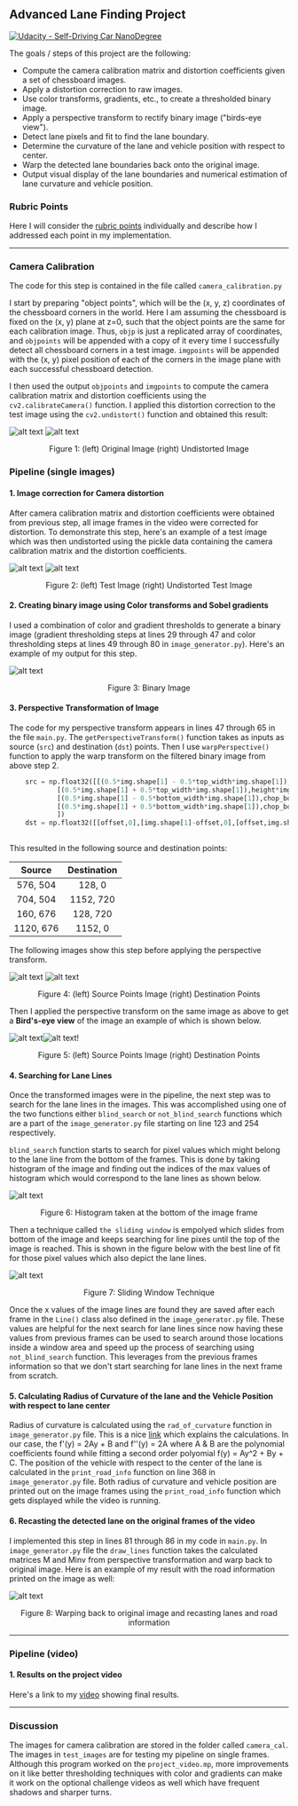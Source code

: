 ## Advanced Lane Finding Project
[![Udacity - Self-Driving Car NanoDegree](https://s3.amazonaws.com/udacity-sdc/github/shield-carnd.svg)](http://www.udacity.com/drive)


The goals / steps of this project are the following:

* Compute the camera calibration matrix and distortion coefficients given a set of chessboard images.
* Apply a distortion correction to raw images.
* Use color transforms, gradients, etc., to create a thresholded binary image.
* Apply a perspective transform to rectify binary image ("birds-eye view").
* Detect lane pixels and fit to find the lane boundary.
* Determine the curvature of the lane and vehicle position with respect to center.
* Warp the detected lane boundaries back onto the original image.
* Output visual display of the lane boundaries and numerical estimation of lane curvature and vehicle position.

[//]: # (Image References)

[image1]: ./output_images/calibration1.jpg "To be calibrated"
[image2]: ./output_images/undistorted.JPG "Undistorted Image"
[image3]: ./output_images/test4.JPG "Test Image"
[image4]: ./output_images/undist_test4.JPG "Undistorted Image"
[image5]: ./output_images/binary_image.JPG "Binary Image"
[image6]: ./output_images/src.JPG "Source Image"
[image7]: ./output_images/dst.JPG "Destination Image"
[image8]: ./output_images/warped_image.JPG "Warped Image"
[image9]: ./output_images/warped_bin_image.JPG "Warped Binary Image"
[image10]: ./output_images/hist.JPG "Histogram"
[image11]: ./output_images/sliding_window.JPG "Sliding Window"
[image12]: ./output_images/recast.PNG "Recast Image"


### Rubric Points

Here I will consider the [rubric points](https://review.udacity.com/#!/rubrics/571/view) individually and describe how I addressed each point in my implementation.  

---


### Camera Calibration

The code for this step is contained in the file called `camera_calibration.py`  

I start by preparing "object points", which will be the (x, y, z) coordinates of the chessboard corners in the world. Here I am assuming the chessboard is fixed on the (x, y) plane at z=0, such that the object points are the same for each calibration image.  Thus, `objp` is just a replicated array of coordinates, and `objpoints` will be appended with a copy of it every time I successfully detect all chessboard corners in a test image.  `imgpoints` will be appended with the (x, y) pixel position of each of the corners in the image plane with each successful chessboard detection.  

I then used the output `objpoints` and `imgpoints` to compute the camera calibration matrix and distortion coefficients using the `cv2.calibrateCamera()` function.  I applied this distortion correction to the test image using the `cv2.undistort()` function and obtained this result: 

![alt text][image1] ![alt text][image2]
<p style="text-align: center;"> Figure 1: (left) Original Image (right) Undistorted Image </p>


### Pipeline (single images)

#### 1. Image correction for Camera distortion

After camera calibration matrix and distortion coefficients were obtained from previous step, all image frames in the video were corrected for distortion. To demonstrate this step, here's an example of a test image which was then undistorted using the pickle data containing the camera calibration matrix and the distortion coefficients.

![alt text][image3] ![alt text][image4]
<p style="text-align: center;"> Figure 2: (left) Test Image (right) Undistorted Test Image </p>

#### 2. Creating binary image using Color transforms and Sobel gradients

I used a combination of color and gradient thresholds to generate a binary image (gradient thresholding steps at lines 29 through 47 and color thresholding steps at lines 49 through 80 in `image_generator.py`).  Here's an example of my output for this step.  

![alt text][image5]
<p style="text-align: center;"> Figure 3: Binary Image </p>

#### 3. Perspective Transformation of Image

The code for my perspective transform appears in lines 47 through 65 in the file `main.py`. The `getPerspectiveTransform()` function takes as inputs as source (`src`) and destination (`dst`) points. Then I use `warpPerspective()` function to apply the warp transform on the filtered binary image from above step 2.

```python
	src = np.float32([[(0.5*img.shape[1] - 0.5*top_width*img.shape[1]),height*img.shape[0]], # Point 1
			[(0.5*img.shape[1] + 0.5*top_width*img.shape[1]),height*img.shape[0]], # Point 2
			[(0.5*img.shape[1] - 0.5*bottom_width*img.shape[1]),chop_bottom*img.shape[0]],# Point 3
			[(0.5*img.shape[1] + 0.5*bottom_width*img.shape[1]),chop_bottom*img.shape[0]],# Point 4
			])
	dst = np.float32([[offset,0],[img.shape[1]-offset,0],[offset,img.shape[0]],[img.shape[1]-offset,img.shape[0]]])
	
```

This resulted in the following source and destination points:

| Source        | Destination   | 
|:-------------:|:-------------:| 
| 576, 504      | 128, 0        | 
| 704, 504      | 1152, 720     |
| 160, 676      | 128, 720      |
| 1120, 676     | 1152, 0       |

The following images show this step before applying the perspective transform.

![alt text][image6] ![alt text][image7]

<p style="text-align: center;"> Figure 4: (left) Source Points Image (right) Destination Points </p>

Then I applied the perspective transform on the same image as above to get a **Bird's-eye view** of the image an example of which is shown below.

![alt text][image8]![alt text][image9]!

<p style="text-align: center;"> Figure 5: (left) Source Points Image (right) Destination Points </p>

#### 4. Searching for Lane Lines

Once the transformed images were in the pipeline, the next step was to search for the lane lines in the images. This was accomplished using one of the two functions either `blind_search` or `not_blind_search` functions which are a part of the `image_generator.py` file starting on line 123 and 254 respectively. 

`blind_search` function starts to search for pixel values which might belong to the lane line from the bottom of the frames. This is done by taking histogram of the image and finding out the indices of the max values of histogram which would correspond to the lane lines as shown below.

![alt text][image10]
<p style="text-align: center;"> Figure 6: Histogram taken at the bottom of the image frame </p>

Then a technique called `the sliding window` is empolyed which slides from bottom of the image and keeps searching for line pixes until the top of the image is reached. This is shown in the figure below with the best line of fit for those pixel values which also depict the lane lines.

![alt text][image11]

<p style="text-align: center;"> Figure 7: Sliding Window Technique </p>

Once the x values of the image lines are found they are saved after each frame in the `Line()` class also defined in the `image_generator.py` file. These values are helpful for the next search for lane lines since now having these values from previous frames can be used to search around those locations inside a window area and speed up the process of searching using `not_blind_search` function. This leverages from the previous frames information so that we don't start searching for lane lines in the next frame from scratch.


#### 5. Calculating Radius of Curvature of the lane and the Vehicle Position with respect to lane center

Radius of curvature is calculated using the `rad_of_curvature` function in `image_generator.py` file. This is a nice [link](http://www.intmath.com/applications-differentiation/8-radius-curvature.php) which explains the calculations. In our case, the f'(y) = 2Ay + B and f''(y) = 2A where A & B are the polynomial coefficients found while fitting a second order polyomial f(y) = Ay^2 + By + C.
The position of the vehicle with respect to the center of the lane is calculated in the `print_road_info` function on line 368 in `image_generator.py` file. Both radius of curvature and vehicle position are printed out on the image frames using the `print_road_info` function which gets displayed while the video is running.

#### 6. Recasting the detected lane on the original frames of the video

I implemented this step in lines 81 through 86 in my code in `main.py`. In `image_generator.py` file the `draw_lines` function takes the calculated matrices M and Minv from perspective transformation and warp back to original image. Here is an example of my result with the road information printed on the image as well:

![alt text][image12]

<p style="text-align: center;"> Figure 8: Warping back to original image and recasting lanes and road information </p>

---

### Pipeline (video)

#### 1. Results on the project video

Here's a link to my [video](https://youtu.be/RDlLg0vW2rM) showing final results.

---

### Discussion

The images for camera calibration are stored in the folder called `camera_cal`.  The images in `test_images` are for testing my pipeline on single frames.  Although this program worked on the `project_video.mp`, more improvements on it like better thresholding techniques with color and gradients can make it work on the optional challenge videos as well which have frequent shadows and sharper turns.
